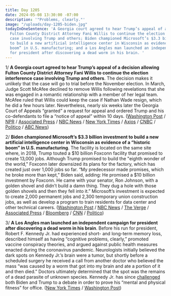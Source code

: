 ```yaml
---
title: Day 1205
date: 2024-05-08 13:30:00 -07:00
description: '"Problems, clearly."'
image: "/uploads/day-1205-biden.jpg"
todayInOneSentence: 'A Georgia court agreed to hear Trump’s appeal of a decision allowing
  Fulton County District Attorney Fani Willis to continue the election interference
  case involving Trump and others; Biden championed Microsoft’s $3.3 billion investment
  to build a new artificial intelligence center in Wisconsin as evidence of a “historic
  boom” in U.S. manufacturing; and a Los Angles man launched an independent campaign
  for president after discovering a dead worm in his brain. '
---
```


1/ **A Georgia court agreed to hear Trump’s appeal of a decision allowing Fulton County District Attorney Fani Willis to continue the election interference case involving Trump and others**. The decision makes it unlikely that the case will go to trial before the November election. In March, Judge Scott McAfee declined to remove Willis following revelations that she was engaged in a romantic relationship with a member of her legal team. McAfee ruled that Willis could keep the case if Nathan Wade resign, which he did a few hours later. Nevertheless, nearly six weeks later the Georgia Court of Appeals “granted” a request for appeal and ordered Trump and his co-defendants to file a “notice of appeal” within 10 days. ([Washington Post](https://www.washingtonpost.com/national-security/2024/05/08/georgia-appeals-court-fani-willis-trump/) / [NPR](https://www.npr.org/2024/05/08/1249920941/fani-wade-disqualification-appeal-trump-georgia-case) / [Associated Press](https://apnews.com/article/trump-fani-willis-georgia-election-indictment-31ca3234b244126cbe412dc279fd0562) / [NBC News](https://www.nbcnews.com/politics/donald-trump/georgia-appeals-court-grants-trumps-request-consider-whether-fani-will-rcna151231) / [New York Times](https://www.nytimes.com/2024/05/08/us/trump-fani-willis-appeals-court.html) / [Axios](https://www.axios.com/2024/05/08/georgia-trump-2020-election-case-fani-willis) / [CNBC](https://www.cnbc.com/2024/05/08/georgia-appeals-court-will-hear-trump-bid-to-disqualify-da-fani-willis-in-election-case.html) / [Politico](https://www.politico.com/news/2024/05/08/trump-wins-delay-in-georgia-criminal-cases-00156791) / [ABC News](https://abcnews.go.com/US/georgia-court-takes-trumps-appeal-willis-disqualification-ruling/story?id=110024047))

2/ **Biden championed Microsoft’s $3.3 billion investment to build a new artificial intelligence center in Wisconsin as evidence of a “historic boom” in U.S. manufacturing**. The facility is located on the same site where, in 2018, Trump touted a $10 billion Foxconn facility that promised to create 13,000 jobs. Although Trump promised to build the "eighth wonder of the world," Foxconn later downsized its plans for the factory, which has created just over 1,000 jobs so far.  “My predecessor made promises, which he broke more than kept,” Biden said, adding: He promised a $10 billion investment by Foxconn. He came with your senator, Ron Johnson, with a golden shovel and didn’t build a damn thing. They dug a hole with those golden shovels and then they fell into it.” Microsoft’s investment is expected to create 2,000 permanent jobs and 2,300 temporary union construction jobs, as well as develop a program to train residents for data center and other technical careers. ([Washington Post](https://www.washingtonpost.com/business/2024/05/08/biden-foxconn-white-house-trump/) / [NBC News](https://www.nbcnews.com/politics/white-house/biden-announce-33-billion-ai-investment-microsoft-scaled-back-foxconn-rcna151209) / [The Verge](https://www.theverge.com/2024/5/8/24151927/microsoft-ai-data-center-foxconn-wisconsin-biden) / [Associated Press](https://apnews.com/article/biden-microsoft-tech-election-2024-ec3501d041d7b8b563563b22fcc23db5) / [Bloomberg](https://www.bloomberg.com/news/articles/2024-05-08/biden-taunts-trump-by-joining-microsoft-chief-at-wisconsin-site?sref=MIBMEEoj) / [CNN](https://www.cnn.com/2024/05/08/politics/biden-wisconsin-economy-inflation/index.html) / [Politico](https://www.politico.com/news/2024/05/08/biden-trump-2024-elections-00156853))

3/ **A Los Angles man launched an independent campaign for president after discovering a dead worm in his brain**. Before his run for president, Robert F. Kennedy Jr. had experienced short- and long-term memory loss, described himself as having “cognitive problems, clearly,” promoted vaccine conspiracy theories, and argued against public health measures enacted during the coronavirus pandemic. Neurologists initially believed the dark spots on Kennedy Jr.’s brain were a tumor, but shortly before a scheduled surgery he received a call from another doctor who believed the mass “was caused by a worm that got into my brain and ate a portion of it and then died.” Doctors ultimately determined that the spot was the remains of a dead parasite of unknown species. Kennedy Jr. has since [challenged](https://apnews.com/article/robert-f-kennedy-jr-trump-debate-libertarian-fb72b3da879e368aad055d0fc86861c9) both Biden and Trump to a debate in order to prove his “mental and physical fitness” for office. ([New York Times](https://www.nytimes.com/2024/05/08/us/rfk-jr-brain-health-memory-loss.html) / [Washington Post](https://www.washingtonpost.com/politics/2024/05/08/rfk-jr-brain-worm-health/))